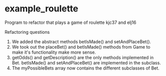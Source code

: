# example_roulette
Program to refactor that plays a game of roulette
kjc37 and elj16

Refactoring questions
1. We added the abstract methods betIsMade() and setAndPlaceBet().
2. We took out the placeBet() and betIsMade() methods from Game to make it's
functionality make more sense.
3. getOdds() and getDescription() are the only methods implemented in Bet.
betIsMade() and setAndPlaceBet() are implemented in the subclass.
4. The myPossibleBets array now contains the different subclasses of Bet.
